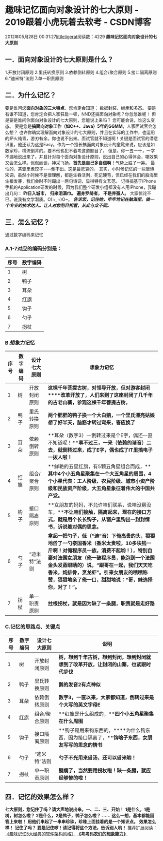 # 趣味记忆面向对象设计的七大原则 - 2019跟着小虎玩着去软考 - CSDN博客
2012年05月28日 00:31:27[littletigerat](https://me.csdn.net/littletigerat)阅读数：4229
**趣味记忆面向对象设计的七大原则**
## 一．面向对象设计的七大原则是什么？
1.开放封闭原则
2.里氏转换原则
3.依赖倒转原则
4.组合/聚合原则
5.接口隔离原则
6.“迪米特”法则
7.单一职责原则
## 二．为什么记忆？
要是谁问您**面向对象的三大特点**，您肯定会知道：
数据封装、继承和多态。
要是有谁不知道，您肯定会把人家狂扁一顿，NND还搞面向对象呢？你忽悠谁呢！
但是要是谁问你面向对象设计的七大原则，您能说上来吗？
您可能会说，谁这么变态。
要是您是**搞面向对象工作（如C++、Java）5年的GGMM**，人家面试官会怎么想？
也许你确实理解面向对象设计的七大原则，并且在实际的工作中，也运用的炉火纯青，游刃有余。你也说不出来。面试官就不知道啊！关键是面试官的潜意识里，他还认为这是Easy。作为一个擅长搞面向对象设计的童靴来说，应该是如数家珍，横流倒背的。要不他也犯不着考这道题目了。
但是，你一五一十，一字不漏地说出来了，并且针对每个面向对象设计原则，说出自己的心得体会，哪效果又会怎么样。侃侃而谈，神采飞扬，**首先是自己多自信啊**！气势上胜了一筹。
最怕的，茶壶里煮饺子----倒不出。这是最悲哀的。
其实，小时候记忆的一些唐诗宋词，虽然小时候不是很理解，都是生吞活剥，死记硬背，但已经在我们的脑海里生根发芽，我们会时不时蹦出一两句诗词，显得特有文艺范。
记得搞基于IPhone手机的Application研发的时候，因为我们整个研发小组都没有人用IPhone，我蹦出几句：
**昨日入城市，**
**归来泪满巾。**
**遍身罗绮者，**
**不是养蚕人。**
大家惊诧不已。说我有文学潜质。O(∩_∩)O~。
***告诉您，记住她，牢牢地记在脑海里。做一个专业的技术达人。让人对您刮目相看，从此与众不同。***
## 三．怎么记忆？
通过数字编码来记忆
### A.1-7对应的编码分别是：
|**序号**|**数字编码**|
|----|----|
|1|树|
|2|鸭子|
|3|耳朵|
|4|红旗|
|5|钩子|
|6|勺子|
|7|拐杖|
### B.想象力记忆
|**序号**|**数字编码**|**设计七大原则**|**想象力记忆**|
|----|----|----|----|
|1|树|开放封闭原则|**这棵千年菩提古树，对领导开放，但对游客封闭****改革开放了，人们来到了这座封闭了几千年的古老山寨，参观这棵千年菩提古树，**|
|2|鸭子|里氏转换原则|**两个肥肥的鸭子换一个大白鹅，一个里氏漂亮姑娘想了好半天，脑筋才转过弯来，答应换了**|
|3|耳朵|依赖倒转原则|**耳朵（数字3）一倒转过来是个E字，偶还一直不知道呢！****事不过三，一来（依赖的谐音）二去，就倒转过来，成了E字，偶也成了IT里搞电子一拨人啦！**|
|4|红旗|组合/聚合原则|**鲜艳的五星红旗，有5颗五角星组合而成，****其中4个小五角星聚集在一个大五角星的周围，4个小星代表：工人阶级、农民阶级、城市小资产阶级和民族资产阶级，大五角星象征着伟大的中国共产党。**|
|5|钩子|接口隔离原则|**女朋友的妈妈，不允许咱们联系，说咱没房没车，****不让咱们接触，隔离起来，现在的接口方式，就是用个长长钩子，从窗户里钩出一封封情书，诉说着对偶的思念。**|
|6|勺子|“迪米特”法则|**拿起一把勺子，低（“迪”音）下俺高贵的头，狠狠地舀了一勺泰国香米（香米太贵啦，10多块钱一斤啊！对俺程序员一族，消费不起哟！），特别自豪对法国女朋友（俺一破程序员，能泡到一个法国金头发蓝眼睛的）说，“跟哥在一起，我们天天吃香米，炖排骨，烹龙虾”。引来女朋友的啧啧称赞，狠狠地亲了俺一口，甜甜地说：“哥，妹选择你，对了！”。**|
|7|拐杖|单一职责原则|**拄根拐杖，就是因为缺了一条腿，职责就是走好路**|
### C.记忆的思路点、关键点
|**序号**|**数字编码**|**设计七大原则**|**说明**|
|----|----|----|----|
|1|树|开放封闭原则|**树，想到千年古树，想到封闭，想到封闭就想到了改革开放，让封闭的山寨，也紧跟时代步伐**|
|2|鸭子|里氏转换原则|**鹅的发音2有点神似**|
|3|耳朵|依赖倒转原则|**数字3，一直以来，大家都知道，倒转过来是个大写的英文字母E**|
|4|红旗|组合/聚合原则|**红旗是什么组成的，****四个小五角星聚集在什么周围**|
|5|钩子|接口隔离原则|**钩子是用来钩东西的，****为什么钩东西，因为接口隔离了，****钩啥子东西，女朋友写写的思念的情书**|
|6|勺子|“迪米特”法则|**勺子不光用来舀汤，还可以舀米哟！**|
|7|拐杖|单一职责原则|**腿瘸了，当然要用拐杖啦！缺一条腿，就应经够惨的啦！**|
## 四．记忆的效果怎么样？
**七大原则，您记住了吗？请大声地说出来。一、二、三、开始！**
**1是什么，1是树，树怎么啦？**
**2是什么，2是鸭子，鸭子怎么啦？**
**……**
**这么一想，基本都能回答上来啦！**
**用他们串起了一串串珍珠，珍珠上面挂着的是一个知识点。**
**效果怎么样！**
**记住了吗？**
**要是记住啰！请记得将这个方法，告诉别人哟！**
推荐扩展阅读：
[《趣味记忆5大经典的软件架构风格》](http://blog.csdn.net/littletigerat/article/details/7607858)
[**《考考码农们的想象能力》**](http://blog.csdn.net/littletigerat/article/details/7573769)
